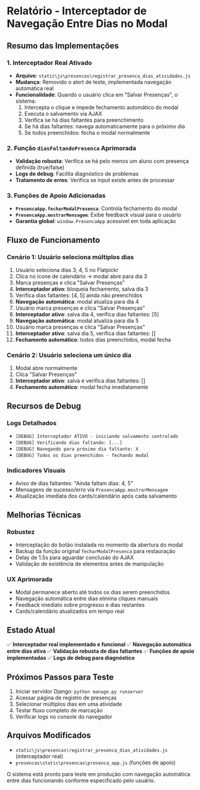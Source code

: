 # Relatório - Interceptador de Navegação Entre Dias no Modal

## Resumo das Implementações

### 1. Interceptador Real Ativado
- **Arquivo**: `static\js\presencas\registrar_presenca_dias_atividades.js`
- **Mudança**: Removido o alert de teste, implementada navegação automática real
- **Funcionalidade**: Quando o usuário clica em "Salvar Presenças", o sistema:
  1. Intercepta o clique e impede fechamento automático do modal
  2. Executa o salvamento via AJAX
  3. Verifica se há dias faltantes para preenchimento
  4. Se há dias faltantes: navega automaticamente para o próximo dia
  5. Se todos preenchidos: fecha o modal normalmente

### 2. Função `diasFaltandoPresenca` Aprimorada
- **Validação robusta**: Verifica se há pelo menos um aluno com presença definida (true/false)
- **Logs de debug**: Facilita diagnóstico de problemas
- **Tratamento de erros**: Verifica se input existe antes de processar

### 3. Funções de Apoio Adicionadas
- **`PresencaApp.fecharModalPresenca`**: Controla fechamento do modal
- **`PresencaApp.mostrarMensagem`**: Exibe feedback visual para o usuário
- **Garantia global**: `window.PresencaApp` acessível em toda aplicação

## Fluxo de Funcionamento

### Cenário 1: Usuário seleciona múltiplos dias
1. Usuário seleciona dias 3, 4, 5 no Flatpickr
2. Clica no ícone de calendário → modal abre para dia 3
3. Marca presenças e clica "Salvar Presenças"
4. **Interceptador ativo**: bloqueia fechamento, salva dia 3
5. Verifica dias faltantes: [4, 5] ainda não preenchidos
6. **Navegação automática**: modal atualiza para dia 4
7. Usuário marca presenças e clica "Salvar Presenças"
8. **Interceptador ativo**: salva dia 4, verifica dias faltantes: [5]
9. **Navegação automática**: modal atualiza para dia 5
10. Usuário marca presenças e clica "Salvar Presenças"
11. **Interceptador ativo**: salva dia 5, verifica dias faltantes: []
12. **Fechamento automático**: todos dias preenchidos, modal fecha

### Cenário 2: Usuário seleciona um único dia
1. Modal abre normalmente
2. Clica "Salvar Presenças"
3. **Interceptador ativo**: salva e verifica dias faltantes: []
4. **Fechamento automático**: modal fecha imediatamente

## Recursos de Debug

### Logs Detalhados
- `[DEBUG] Interceptador ATIVO - iniciando salvamento controlado`
- `[DEBUG] Verificando dias faltando: [...]`
- `[DEBUG] Navegando para próximo dia faltante: X`
- `[DEBUG] Todos os dias preenchidos - fechando modal`

### Indicadores Visuais
- Aviso de dias faltantes: "Ainda faltam dias: 4, 5"
- Mensagens de sucesso/erro via `PresencaApp.mostrarMensagem`
- Atualização imediata dos cards/calendário após cada salvamento

## Melhorias Técnicas

### Robustez
- Interceptação do botão instalada no momento da abertura do modal
- Backup da função original `fecharModalPresenca` para restauração
- Delay de 1.5s para aguardar conclusão do AJAX
- Validação de existência de elementos antes de manipulação

### UX Aprimorada
- Modal permanece aberto até todos os dias serem preenchidos
- Navegação automática entre dias elimina cliques manuais
- Feedback imediato sobre progresso e dias restantes
- Cards/calendário atualizados em tempo real

## Estado Atual
✅ **Interceptador real implementado e funcional**
✅ **Navegação automática entre dias ativa**
✅ **Validação robusta de dias faltantes**
✅ **Funções de apoio implementadas**
✅ **Logs de debug para diagnóstico**

## Próximos Passos para Teste
1. Iniciar servidor Django: `python manage.py runserver`
2. Acessar página de registro de presenças
3. Selecionar múltiplos dias em uma atividade
4. Testar fluxo completo de marcação
5. Verificar logs no console do navegador

## Arquivos Modificados
- `static\js\presencas\registrar_presenca_dias_atividades.js` (interceptador real)
- `presencas\static\presencas\presenca_app.js` (funções de apoio)

O sistema está pronto para teste em produção com navegação automática entre dias funcionando conforme especificado pelo usuário.
